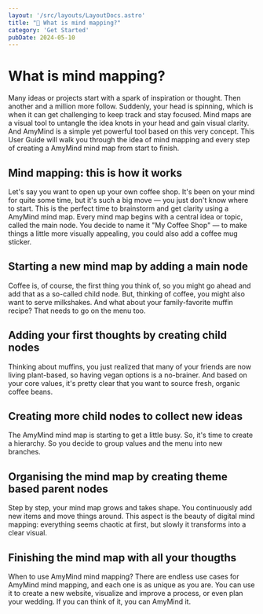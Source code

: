 ```yaml
---
layout: '/src/layouts/LayoutDocs.astro'
title: "🤔 What is mind mapping?"
category: 'Get Started'
pubDate: 2024-05-10
---
```

# What is mind mapping?
Many ideas or projects start with a spark of inspiration or thought. Then another and a million more follow. Suddenly, your head is spinning, which is when it can get challenging to keep track and stay focused. Mind maps are a visual tool to untangle the idea knots in your head and gain visual clarity. And AmyMind is a simple yet powerful tool based on this very concept. This User Guide will walk you through the idea of mind mapping and every step of creating a AmyMind mind map from start to finish.

## Mind mapping: this is how it works
Let's say you want to open up your own coffee shop. It's been on your mind for quite some time, but it's such a big move — you just don't know where to start. This is the perfect time to brainstorm and get clarity using a AmyMind mind map. Every mind map begins with a central idea or topic, called the main node. You decide to name it "My Coffee Shop" — to make things a little more visually appealing, you could also add a coffee mug sticker.

## Starting a new mind map by adding a main node
Coffee is, of course, the first thing you think of, so you might go ahead and add that as a so-called child node. But, thinking of coffee, you might also want to serve milkshakes. And what about your family-favorite muffin recipe? That needs to go on the menu too.

## Adding your first thoughts by creating child nodes
Thinking about muffins, you just realized that many of your friends are now living plant-based, so having vegan options is a no-brainer. And based on your core values, it's pretty clear that you want to source fresh, organic coffee beans.

## Creating more child nodes to collect new ideas
The AmyMind mind map is starting to get a little busy. So, it's time to create a hierarchy. So you decide to group values and the menu into new branches.

## Organising the mind map by creating theme based parent nodes
Step by step, your mind map grows and takes shape. You continuously add new items and move things around. This aspect is the beauty of digital mind mapping: everything seems chaotic at first, but slowly it transforms into a clear visual.

## Finishing the mind map with all your thougths
When to use AmyMind mind mapping?
There are endless use cases for AmyMind mind mapping, and each one is as unique as you are. You can use it to create a new website, visualize and improve a process, or even plan your wedding. If you can think of it, you can AmyMind it.